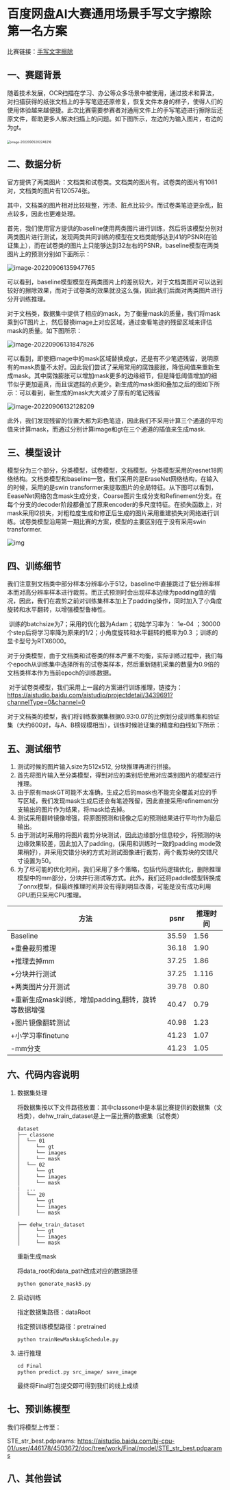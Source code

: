 # 百度网盘AI大赛通用场景手写文字擦除第一名方案

比赛链接：[手写文字擦除](https://aistudio.baidu.com/aistudio/competition/detail/347/0/introduction)

## 一、赛题背景

​	随着技术发展，OCR扫描在学习、办公等众多场景中被使用，通过技术和算法，对扫描获得的纸张文档上的手写笔迹还原修复，恢复文件本身的样子，使得人们的使用体验越来越便捷。此次比赛需要参赛者对通用文件上的手写笔迹进行擦除后还原文件，帮助更多人解决扫描上的问题。如下图所示，左边的为输入图片，右边的为gt。

​	 <img src=".assets/image-20220905202246216.png" alt="image-20220905202246216" style="zoom:50%;" />

## 二、数据分析

官方提供了两类图片：文档类和试卷类。文档类的图片有。试卷类的图片有1081对，文档类的图片有120574张。

其中，文档类的图片相对比较规整，污渍、脏点比较少。而试卷类笔迹更杂乱，脏点较多，因此也更难处理。

首先，我们使用官方提供的baseline使用两类图片进行训练，然后将该模型分别对两类图片进行测试，发现两类共同训练的模型在文档类能够达到41的PSNR(在验证集上），而在试卷类的图片上只能够达到32左右的PSNR，baseline模型在两类图片上的预测分别如下面所示：

<img src=".assets/image-20220906135947765.png" alt="image-20220906135947765"  />

可以看到，baseline模型模型在两类图片上的差别较大，对于文档类图片可以达到较好的擦除效果，而对于试卷类的效果就没这么强，因此我们后面对两类图片进行分开训练推理。

对于文档类，数据集中提供了相应的mask，为了衡量mask的质量，我们将mask乘到GT图片上，然后替换image上对应区域，通过查看笔迹的残留区域来评估mask的质量。如下图所示：

![image-20220906131847826](.assets/image-20220906131847826.png)

​	可以看到，即使把image中的mask区域替换成gt，还是有不少笔迹残留，说明原有的mask质量不太好。因此我们尝试了采用常用的腐蚀膨胀，降低阈值来重新生成mask。其中腐蚀膨胀可以增加mask更多的边缘细节，但是降低阈值增加的细节似乎更加逼真，而且误遮挡的点更少。新生成的mask图和叠加之后的图如下所示：可以看到，新生成的mask大大减少了原有的笔记残留

![image-20220906132128209](.assets/image-20220906132128209.png)

此外，我们发现残留的位置大都为彩色笔迹，因此我们不采用计算三个通道的平均值来计算mask，而通过分别计算image和gt在三个通道的插值来生成mask.

## 三、模型设计

模型分为三个部分，分类模型，试卷模型，文档模型。分类模型采用的resnet18网络结构。文档类模型和baseline一致，我们采用的是EraseNet网络结构，在输入的时候，采用的是swin transformer来提取图片的全局特征。从下图可以看到，EeaseNet网络包含mask生成分支，Coarse图片生成分支和Refinement分支。在每个分支的decoder阶段都叠加了原来encoder的多尺度特征。在损失函数上，对mask采用l2损失，对粗粒度生成和修正后生成的图片采用重建损失对网络进行训练。试卷类模型沿用第一期比赛的方案，模型的主要区别在于没有采用swin transformer.



![img](.assets/791b8bc051904654a22ffa069f2a36c6549b9e07b7de42489bc1c5fb74ee7df2.png)

## 四、训练细节

​	我们注意到文档类中部分样本分辨率小于512，baseline中直接跳过了低分辨率样本而对高分辨率样本进行裁剪。而正式预测时会出现样本边缘为padding值的情况，因此，我们在裁剪之前对训练集样本加上了padding操作，同时加入了小角度旋转和水平翻转，以增强模型鲁棒性。

​	训练的batchsize为7；采用的优化器为Adam；初始学习率为： 1e-04 ；30000个step后将学习率降为原来的1/2；小角度旋转和水平翻转的概率为0.3 ；训练的显卡型号为RTX6000。

​	对于分类模型，由于文档类和试卷类的样本严重不均衡，实际训练过程中，我们每个epoch从训练集中选择所有的试卷类样本，然后重新随机采集的数量为0.9倍的文档类样本作为当前epoch的训练数据。

​	对于试卷类模型，我们采用上一届的方案进行训练推理，链接为：https://aistudio.baidu.com/aistudio/projectdetail/3439691?channelType=0&channel=0

​	对于文档类的模型，我们将训练数据集根据0.93:0.07的比例划分成训练集和验证集（大约600对，与A、B榜规模相当），训练时候验证集的精度和曲线如下所示：







## 五、测试细节

1. 测试时候的图片输入size为512x512, 分块推理再进行拼接。
2. 首先将图片输入至分类模型，得到对应的类别后使用对应类别图片的模型进行推理。
3. 由于原有maskGT可能不太准确，生成之后的mask也不能完全覆盖对应的手写区域，我们发现mask生成后还会有笔迹残留，因此直接采用refinement分支输出的图片作为结果，将mask给去掉。
4. 测试采用翻转镜像增强，将原图预测和镜像之后的预测结果进行平均作为最后输出。
5. 由于测试时采用的将图片裁剪分块测试，因此边缘部分信息较少，将预测的块边缘效果较差，因此加入了padding，(采用和训练时一致的padding mode效果稍好），并采用交错分块的方式对测试图像进行裁剪，两个裁剪块的交错尺寸设置为50。
6. 为了尽可能的优化时间，我们采用了多个策略，包括代码逻辑优化，删除推理模型中的mm部分，分块并行测试等方式。此外，我们还将paddle模型转换成了onnx模型，但最终推理时间并没有得到明显改善，可能是没有成功利用GPU而只采用CPU推理。

| 方法                                                | psnr  | 推理时间 |
| --------------------------------------------------- | ----- | -------- |
| Baseline                                            | 35.59 | 1.56     |
| +重叠裁剪推理                                       | 36.18 | 1.90     |
| +推理去掉mm                                         | 37.25 | 1.86     |
| +分块并行测试                                       | 37.25 | 1.116    |
| +两类图片分开测试                                   | 39.78 | 0.80     |
| +重新生成mask训练，增加padding,翻转，旋转等数据增强 | 40.47 | 0.79     |
| +图片镜像翻转测试                                   | 40.98 | 1.23     |
| +小学习率finetune                                   | 41.23 | 1.07     |
| -mm分支                                             | 41.23 | 1.05     |

## 六、代码内容说明

1. 数据集处理

   将数据集按以下文件路径放置：其中classone中是本届比赛提供的数据集（文档类），dehw_train_dataset是上一届比赛的数据集（试卷类）

     ```
     dataset
     ├── classone
     │  └── 01
     │     └── gt
     │     └── images
     │     └── mask
     │  └── 02
     │     └── gt
     │     └── images
     │     └── mask
     |  ...
     │  └── 20
     │     └── gt
     │     └── images
     │     └── mask
     
     ├── dehw_train_dataset
     │     └── gt
     │     └── images
     │     └── mask
     ```

   重新生成mask

   将data_root和data_path改成对应的数据路径

   ```
   python generate_mask5.py
   ```

2. 启动训练

   指定数据集路径：dataRoot

   指定预训练模型路径：pretrained

   ```
   python trainNewMaskAugSchedule.py
   ```

3. 进行推理

   ```
   cd Final
   python predict.py src_image/ save_image
   ```

   最终将Final打包提交即可得到我们的线上成绩

## 七、预训练模型

我们将模型上传至：

STE_str_best.pdparams: https://aistudio.baidu.com/bj-cpu-01/user/446178/4503672/doc/tree/work/Final/model/STE_str_best.pdparams



## 八、其他尝试

 
